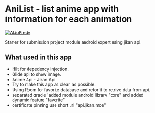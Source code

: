 # AniList - list anime app with information for each animation
[![AktoFredy](https://circleci.com/gh/AktoFredy/AniList.svg?style=svg&circle-token=8d3ec00169e6ba4fbd81983492c4a843dcdb1888)](https://circleci.com/gh/AktoFredy/AniList)

Starter for submission project module android expert using jikan api.

## What used in this app
* Hilt for depedency injection.
* Glide api to show image.
* Anime Api - Jikan Api
* Try to make this app as clean as possible.
* Using Room for favorite database and retorfit to retrive data from api.
* separated gradle 'added module android library "core" and added dynamic feature "favorite"
* certificate pinning use short url "api.jikan.moe"
